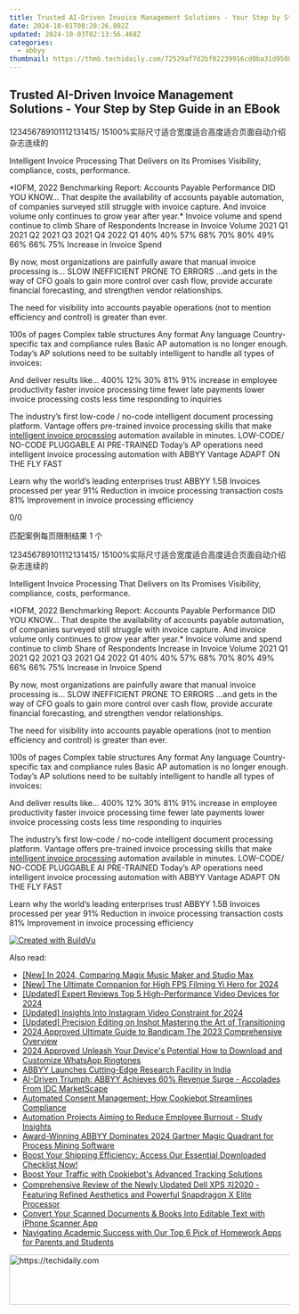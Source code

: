 ```yaml
---
title: Trusted AI-Driven Invoice Management Solutions - Your Step by Step Guide in an EBook
date: 2024-10-01T08:20:26.802Z
updated: 2024-10-03T02:13:56.468Z
categories:
  - abbyy
thumbnail: https://thmb.techidaily.com/72529af7d2bf02239916cd0ba31d950846919ac8ac9ff5b071dc373f5d27eae7.jpg
---
```


## Trusted AI-Driven Invoice Management Solutions - Your Step by Step Guide in an EBook

123456789101112131415/ 15100%实际尺寸适合宽度适合高度适合页面自动介绍杂志连续的

Intelligent Invoice Processing That Delivers on Its Promises Visibility, compliance, costs, performance. 

\*IOFM, 2022 Benchmarking Report: Accounts Payable Performance DID YOU KNOW… That despite the availability of accounts payable automation, of companies surveyed still struggle with invoice capture. And invoice volume only continues to grow year after year.\* Invoice volume and spend continue to climb Share of Respondents Increase in Invoice Volume 2021 Q1 2021 Q2 2021 Q3 2021 Q4 2022 Q1 40% 40% 57% 68% 70% 80% 49% 66% 66% 75% Increase in Invoice Spend 

By now, most organizations are painfully aware that manual invoice processing is... SLOW INEFFICIENT PRONE TO ERRORS …and gets in the way of CFO goals to gain more control over cash flow, provide accurate financial forecasting, and strengthen vendor relationships. 

The need for visibility into accounts payable operations (not to mention efficiency and control) is greater than ever. 

100s of pages Complex table structures Any format Any language Country-specific tax and compliance rules Basic AP automation is no longer enough. Today’s AP solutions need to be suitably intelligent to handle all types of invoices: 

And deliver results like… 400% 12% 30% 81% 91% increase in employee productivity faster invoice processing time fewer late payments lower invoice processing costs less time responding to inquiries 

The industry’s first low-code / no-code intelligent document processing platform. Vantage offers pre-trained invoice processing skills that make [intelligent invoice processing](https://tools.techidaily.com/abbyy/products/) automation available in minutes. LOW-CODE/ NO-CODE PLUGGABLE AI PRE-TRAINED Today’s AP operations need intelligent invoice processing automation with ABBYY Vantage ADAPT ON THE FLY FAST 

Learn why the world’s leading enterprises trust ABBYY 1.5B Invoices processed per year 91% Reduction in invoice processing transaction costs 81% Improvement in invoice processing efficiency 

0/0

匹配案例每页限制结果 1 个

123456789101112131415/ 15100%实际尺寸适合宽度适合高度适合页面自动介绍杂志连续的

Intelligent Invoice Processing That Delivers on Its Promises Visibility, compliance, costs, performance. 

\*IOFM, 2022 Benchmarking Report: Accounts Payable Performance DID YOU KNOW… That despite the availability of accounts payable automation, of companies surveyed still struggle with invoice capture. And invoice volume only continues to grow year after year.\* Invoice volume and spend continue to climb Share of Respondents Increase in Invoice Volume 2021 Q1 2021 Q2 2021 Q3 2021 Q4 2022 Q1 40% 40% 57% 68% 70% 80% 49% 66% 66% 75% Increase in Invoice Spend 

By now, most organizations are painfully aware that manual invoice processing is... SLOW INEFFICIENT PRONE TO ERRORS …and gets in the way of CFO goals to gain more control over cash flow, provide accurate financial forecasting, and strengthen vendor relationships. 

The need for visibility into accounts payable operations (not to mention efficiency and control) is greater than ever. 

100s of pages Complex table structures Any format Any language Country-specific tax and compliance rules Basic AP automation is no longer enough. Today’s AP solutions need to be suitably intelligent to handle all types of invoices: 

And deliver results like… 400% 12% 30% 81% 91% increase in employee productivity faster invoice processing time fewer late payments lower invoice processing costs less time responding to inquiries 

The industry’s first low-code / no-code intelligent document processing platform. Vantage offers pre-trained invoice processing skills that make [intelligent invoice processing](https://tools.techidaily.com/abbyy/products/) automation available in minutes. LOW-CODE/ NO-CODE PLUGGABLE AI PRE-TRAINED Today’s AP operations need intelligent invoice processing automation with ABBYY Vantage ADAPT ON THE FLY FAST 

Learn why the world’s leading enterprises trust ABBYY 1.5B Invoices processed per year 91% Reduction in invoice processing transaction costs 81% Improvement in invoice processing efficiency 

[![Created with BuildVu](https://www.abbyy.com/buildvu-logo.png)](https://www.idrsolutions.com/online-pdf-to-html-converter)

<ins class="adsbygoogle"
     style="display:block"
     data-ad-format="autorelaxed"
     data-ad-client="ca-pub-7571918770474297"
     data-ad-slot="1223367746"></ins>

<ins class="adsbygoogle"
     style="display:block"
     data-ad-client="ca-pub-7571918770474297"
     data-ad-slot="8358498916"
     data-ad-format="auto"
     data-full-width-responsive="true"></ins>

<span class="atpl-alsoreadstyle">Also read:</span>
<div><ul>
<li><a href="https://fox-boxes.techidaily.com/new-in-2024-comparing-magix-music-maker-and-studio-max/"><u>[New] In 2024, Comparing Magix Music Maker and Studio Max</u></a></li>
<li><a href="https://fox-info.techidaily.com/new-the-ultimate-companion-for-high-fps-filming-yi-hero-for-2024/"><u>[New] The Ultimate Companion for High FPS Filming Yi Hero for 2024</u></a></li>
<li><a href="https://desktop-recording.techidaily.com/updated-expert-reviews-top-5-high-performance-video-devices-for-2024/"><u>[Updated] Expert Reviews Top 5 High-Performance Video Devices for 2024</u></a></li>
<li><a href="https://instagram-videos.techidaily.com/updated-insights-into-instagram-video-constraint-for-2024/"><u>[Updated] Insights Into Instagram Video Constraint for 2024</u></a></li>
<li><a href="https://extra-skills.techidaily.com/updated-precision-editing-on-inshot-mastering-the-art-of-transitioning/"><u>[Updated] Precision Editing on Inshot Mastering the Art of Transitioning</u></a></li>
<li><a href="https://video-capture.techidaily.com/2024-approved-ultimate-guide-to-bandicam-the-2023-comprehensive-overview/"><u>2024 Approved Ultimate Guide to Bandicam The 2023 Comprehensive Overview</u></a></li>
<li><a href="https://article-tips.techidaily.com/2024-approved-unleash-your-devices-potential-how-to-download-and-customize-whatsapp-ringtones/"><u>2024 Approved Unleash Your Device's Potential How to Download and Customize WhatsApp Ringtones</u></a></li>
<li><a href="https://solve-manuals.techidaily.com/abbyy-launches-cutting-edge-research-facility-in-india/"><u>ABBYY Launches Cutting-Edge Research Facility in India</u></a></li>
<li><a href="https://solve-manuals.techidaily.com/ai-driven-triumph-abbyy-achieves-60-revenue-surge-accolades-from-idc-marketscape/"><u>AI-Driven Triumph: ABBYY Achieves 60% Revenue Surge - Accolades From IDC MarketScape</u></a></li>
<li><a href="https://solve-manuals.techidaily.com/automated-consent-management-how-cookiebot-streamlines-compliance/"><u>Automated Consent Management: How Cookiebot Streamlines Compliance</u></a></li>
<li><a href="https://solve-manuals.techidaily.com/automation-projects-aiming-to-reduce-employee-burnout-study-insights/"><u>Automation Projects Aiming to Reduce Employee Burnout - Study Insights</u></a></li>
<li><a href="https://solve-manuals.techidaily.com/award-winning-abbyy-dominates-2024-gartner-magic-quadrant-for-process-mining-software/"><u>Award-Winning ABBYY Dominates 2024 Gartner Magic Quadrant for Process Mining Software</u></a></li>
<li><a href="https://solve-manuals.techidaily.com/boost-your-shipping-efficiency-access-our-essential-downloaded-checklist-now/"><u>Boost Your Shipping Efficiency: Access Our Essential Downloaded Checklist Now!</u></a></li>
<li><a href="https://solve-manuals.techidaily.com/boost-your-traffic-with-cookiebots-advanced-tracking-solutions/"><u>Boost Your Traffic with Cookiebot's Advanced Tracking Solutions</u></a></li>
<li><a href="https://hardware-help.techidaily.com/comprehensive-review-of-the-newly-updated-dell-xps-2020-featuring-refined-aesthetics-and-powerful-snapdragon-x-elite-processor/"><u>Comprehensive Review of the Newly Updated Dell XPS 지2020 - Featuring Refined Aesthetics and Powerful Snapdragon X Elite Processor</u></a></li>
<li><a href="https://solve-manuals.techidaily.com/convert-your-scanned-documents-and-books-into-editable-text-with-iphone-scanner-app/"><u>Convert Your Scanned Documents & Books Into Editable Text with iPhone Scanner App</u></a></li>
<li><a href="https://techtrends.techidaily.com/navigating-academic-success-with-our-top-6-pick-of-homework-apps-for-parents-and-students/"><u>Navigating Academic Success with Our Top 6 Pick of Homework Apps for Parents and Students</u></a></li>
</ul></div>

<!-- affiliate ads begin -->
<a href="https://ephamedtechinc.pxf.io/c/5597632/2137226/26400" target="_top" id="2137226">
  <img src="//a.impactradius-go.com/display-ad/26400-2137226" border="0" alt="https://techidaily.com" width="728" height="90"/>
</a>
<img height="0" width="0" src="https://ephamedtechinc.pxf.io/i/5597632/2137226/26400" style="position:absolute;visibility:hidden;" border="0" />
<!-- affiliate ads end -->

